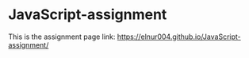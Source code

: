 # JavaScript-assignment
This is the assignment page link: https://elnur004.github.io/JavaScript-assignment/

